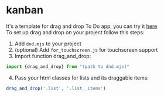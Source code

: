 # kanban
It's a template for drag and drop To Do app, you can try it [here](https://artemsam23.github.io/Kanban/)  
To set up drag and drop on your project follow this steps:
1. Add  `dnd.mjs`  to your project
2. (optional) Add `for_touchscreen.js` for touchscreen support
3. Import function drag_and_drop:
```js
import {drag_and_drop} from "(path to dnd.mjs)"
```
4. Pass your html classes for lists and its draggable items:
```js
drag_and_drop('.list', '.list__items')
```
